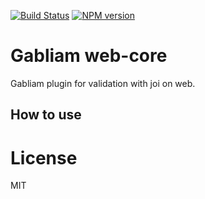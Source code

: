 [![Build Status][build-image]][build-url]
[![NPM version][npm-image]][npm-url]


# Gabliam web-core

Gabliam plugin for validation with joi on web.

## How to use

# License

  MIT

[build-image]: https://img.shields.io/travis/gabliam/gabliam/master.svg?style=flat-square
[build-url]: https://travis-ci.org/gabliam/gabliam
[npm-image]: https://img.shields.io/npm/v/@gabliam/validate-joi.svg?style=flat-square
[npm-url]: https://github.com/gabliam/validate-joi
